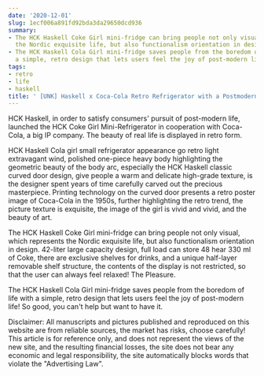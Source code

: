 ```yaml
---
date: '2020-12-01'
slug: 1ecf006a891fd92bda3da29650dcd936
summary:
- The HCK Haskell Coke Girl mini-fridge can bring people not only visual, which represents
  the Nordic exquisite life, but also functionalism orientation in design.
- The HCK Haskell Cola Girl mini-fridge saves people from the boredom of life with
  a simple, retro design that lets users feel the joy of post-modern life!
tags:
- retro
- life
- haskell
title: ' [UNK] Haskell x Coca-Cola Retro Refrigerator with a Postmodernist Feel '
---
```


 HCK Haskell, in order to satisfy consumers' pursuit of post-modern life, launched the HCK Coke Girl Mini-Refrigerator in cooperation with Coca-Cola, a big IP company. The beauty of real life is displayed in retro form.

HCK Haskell Cola girl small refrigerator appearance go retro light extravagant wind, polished one-piece heavy body highlighting the geometric beauty of the body arc, especially the HCK Haskell classic curved door design, give people a warm and delicate high-grade texture, is the designer spent years of time carefully carved out the precious masterpiece. Printing technology on the curved door presents a retro poster image of Coca-Cola in the 1950s, further highlighting the retro trend, the picture texture is exquisite, the image of the girl is vivid and vivid, and the beauty of art.

The HCK Haskell Coke Girl mini-fridge can bring people not only visual, which represents the Nordic exquisite life, but also functionalism orientation in design. 42-liter large capacity design, full load can store 48 hear 330 ml of Coke, there are exclusive shelves for drinks, and a unique half-layer removable shelf structure, the contents of the display is not restricted, so that the user can always feel relaxed! The Pleasure.

The HCK Haskell Cola Girl mini-fridge saves people from the boredom of life with a simple, retro design that lets users feel the joy of post-modern life! So good, you can't help but want to have it.

  

Disclaimer: All manuscripts and pictures published and reproduced on this website are from reliable sources, the market has risks, choose carefully! This article is for reference only, and does not represent the views of the new site, and the resulting financial losses, the site does not bear any economic and legal responsibility, the site automatically blocks words that violate the "Advertising Law".

 
        